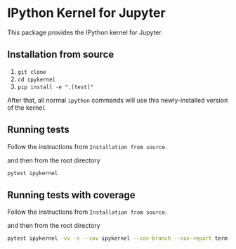 # IPython Kernel for Jupyter

This package provides the IPython kernel for Jupyter.

## Installation from source

1. `git clone`
1. `cd ipykernel`
1. `pip install -e ".[test]"`

After that, all normal `ipython` commands will use this newly-installed version of the kernel.

## Running tests

Follow the instructions from `Installation from source`.

and then from the root directory

```bash
pytest ipykernel
```

## Running tests with coverage

Follow the instructions from `Installation from source`.

and then from the root directory

```bash
pytest ipykernel -vv -s --cov ipykernel --cov-branch --cov-report term-missing:skip-covered --durations 10
```
